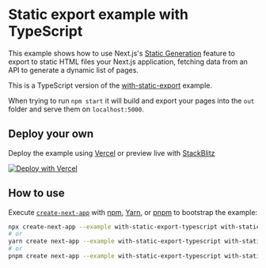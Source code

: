 # Static export example with TypeScript

This example shows how to use Next.js's [Static Generation](https://nextjs.org/docs/basic-features/pages) feature to export to static HTML files your Next.js application, fetching data from an API to generate a dynamic list of pages.

This is a TypeScript version of the [with-static-export](https://github.com/vercel/next.js/tree/canary/examples/with-static-export) example.

When trying to run `npm start` it will build and export your pages into the `out` folder and serve them on `localhost:5000`.

## Deploy your own

Deploy the example using [Vercel](https://vercel.com?utm_source=github&utm_medium=readme&utm_campaign=next-example) or preview live with [StackBlitz](https://stackblitz.com/github/vercel/next.js/tree/canary/examples/with-static-export)

[![Deploy with Vercel](https://vercel.com/button)](https://vercel.com/new/git/external?repository-url=https://github.com/vercel/next.js/tree/canary/examples/with-static-export)

## How to use

Execute [`create-next-app`](https://github.com/vercel/next.js/tree/canary/packages/create-next-app) with [npm](https://docs.npmjs.com/cli/init), [Yarn](https://yarnpkg.com/lang/en/docs/cli/create/), or [pnpm](https://pnpm.io) to bootstrap the example:

```bash
npx create-next-app --example with-static-export-typescript with-static-export-typescript-app
# or
yarn create next-app --example with-static-export-typescript with-static-export-typescript-app
# or
pnpm create next-app --example with-static-export-typescript with-static-export-typescript-app
```
